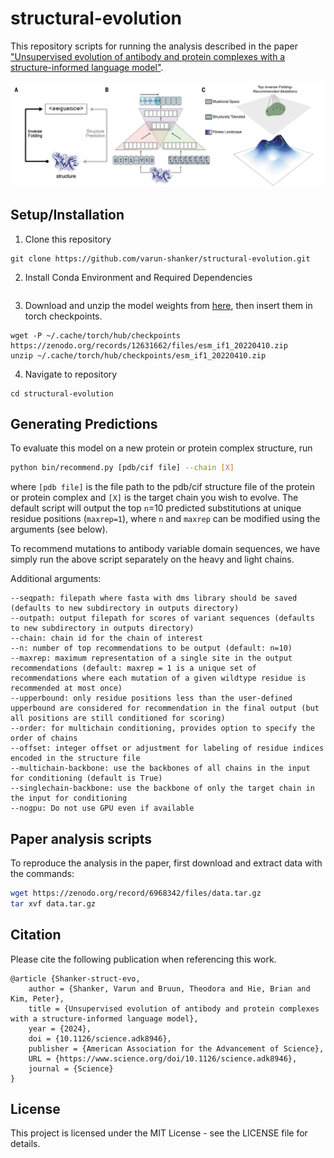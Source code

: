 # structural-evolution

This repository scripts for running the analysis described in the paper ["Unsupervised evolution of antibody and protein complexes with a structure-informed language model"](https://www.science.org/doi/10.1126/science.adk8946).

<p align="center">
  <img src="./structural-evolution-overview.png" alt="structural-evolution-overview"  width="700px"/>
</p>

## Setup/Installation
1. Clone this repository
```
git clone https://github.com/varun-shanker/structural-evolution.git

```
2. Install Conda Environment and Required Dependencies
```

```
3. Download and unzip the model weights from [here](https://zenodo.org/records/12631662), then insert them in torch checkpoints.
```
wget -P ~/.cache/torch/hub/checkpoints https://zenodo.org/records/12631662/files/esm_if1_20220410.zip
unzip ~/.cache/torch/hub/checkpoints/esm_if1_20220410.zip
```
4. Navigate to repository
```
cd structural-evolution
```

## Generating Predictions

To evaluate this model on a new protein or protein complex structure, run
```bash
python bin/recommend.py [pdb/cif file] --chain [X]
```
where `[pdb file]` is the file path to the pdb/cif structure file of the protein or protein complex and `[X]` is the target chain you wish to evolve. The default script will output the top `n`=10 predicted substitutions at unique residue positions (`maxrep=1`), where `n` and `maxrep` can be modified using the arguments (see below).

To recommend mutations to antibody variable domain sequences, we have simply run the above script separately on the heavy and light chains.

Additional arguments:

```
--seqpath: filepath where fasta with dms library should be saved (defaults to new subdirectory in outputs directory)
--outpath: output filepath for scores of variant sequences (defaults to new subdirectory in outputs directory)
--chain: chain id for the chain of interest
--n: number of top recommendations to be output (default: n=10)
--maxrep: maximum representation of a single site in the output recommendations (default: maxrep = 1 is a unique set of recommendations where each mutation of a given wildtype residue is recommended at most once)
--upperbound: only residue positions less than the user-defined upperbound are considered for recommendation in the final output (but all positions are still conditioned for scoring)
--order: for multichain conditioning, provides option to specify the order of chains
--offset: integer offset or adjustment for labeling of residue indices encoded in the structure file
--multichain-backbone: use the backbones of all chains in the input for conditioning (default is True)
--singlechain-backbone: use the backbone of only the target chain in the input for conditioning
--nogpu: Do not use GPU even if available
```

## Paper analysis scripts

To reproduce the analysis in the paper, first download and extract data with the commands:
```bash
wget https://zenodo.org/record/6968342/files/data.tar.gz
tar xvf data.tar.gz
```

## Citation

Please cite the following publication when referencing this work.

```
@article {Shanker-struct-evo,
	author = {Shanker, Varun and Bruun, Theodora and Hie, Brian and Kim, Peter},
	title = {Unsupervised evolution of antibody and protein complexes with a structure-informed language model},
	year = {2024},
	doi = {10.1126/science.adk8946},
	publisher = {American Association for the Advancement of Science},
	URL = {https://www.science.org/doi/10.1126/science.adk8946},
	journal = {Science}
}
```

## License
This project is licensed under the MIT License - see the LICENSE file for details.
